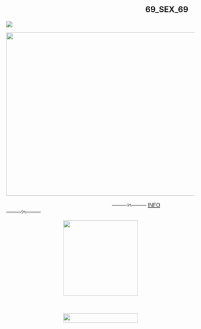 ## 　　　　　　　　　 　　　　　　　 　 69_SEX_69
![](https://komarev.com/ghpvc/?username=mora-xxx&style=for-the-badge&color=cd9390&label=✦)
<p align="center">
      <img width="540" height="435" src="https://psv4.userapi.com/s/v1/d/LEB3GPG8eapQCV2OSovpkqILvUB8p_dMc0Wa53ya3i2GcZ4tb54XLohO16DAfRd7KLwB9AN1xC6wuyvhp_PJ29nvN4C5skdH_W-tsH9fc2EfVooT783yxg/ila.png">
</p>

ㅤㅤㅤㅤㅤㅤ ㅤㅤㅤㅤㅤㅤㅤㅤㅤㅤㅤ ㅤㅤㅤㅤ  ────୨ৎ────   [INFO](https://t.me/morainfo)   ────୨ৎ──── 

<p align="center">
      <img width="200" height="200" src="https://sun9-14.userapi.com/impg/zMuBdzjcD-mA-uyn-ps5MLsAkt4Sj50_gj75tg/u3YSUHO82l8.jpg?size=933x800&quality=95&sign=2c87d217f90d20b881a4c839e9a01391&type=album">
</p>
ㅤ
<p align="center">
      <img width="200" height="25" src="https://i.postimg.cc/fLtQ3Tn2/ln7l04.png">
</p>
